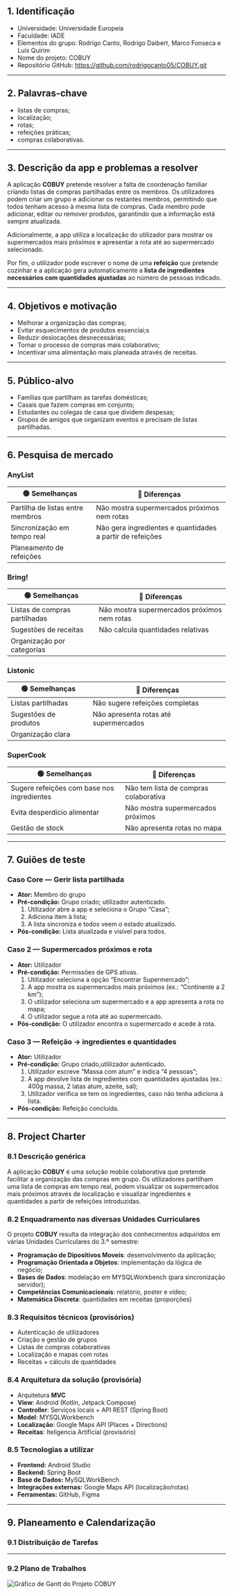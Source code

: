 ## 1. Identificação
- Universidade: Universidade Europeia  
- Faculdade: IADE  
- Elementos do grupo: Rodrigo Canto, Rodrigo Daibert, Marco Fonseca e Luís Quirim   
- Nome do projeto: COBUY  
- Repositório GitHub: https://github.com/rodrigocanto05/COBUY.git 

---

## 2. Palavras-chave
- listas de compras;  
- localização;  
- rotas;  
- refeições práticas;  
- compras colaborativas.

---

## 3. Descrição da app e problemas a resolver
A aplicação **COBUY** pretende resolver a falta de coordenação familiar criando listas de compras partilhadas entre os membros. Os utilizadores podem criar um grupo e adicionar os restantes membros, permitindo que todos tenham acesso à mesma lista de compras. Cada membro pode adicionar, editar ou remover produtos, garantindo que a informação está sempre atualizada.  

Adicionalmente, a app utiliza a localização do utilizador para mostrar os supermercados mais próximos e apresentar a rota até ao supermercado selecionado.  

Por fim, o utilizador pode escrever o nome de uma **refeição** que pretende cozinhar e a aplicação gera automaticamente a **lista de ingredientes necessários com quantidades ajustadas** ao número de pessoas indicado.

---

## 4. Objetivos e motivação
- Melhorar a organização das compras;
- Evitar esquecimentos de produtos essenciai;s  
- Reduzir deslocações desnecessárias; 
- Tornar o processo de compras mais colaborativo;
- Incentivar uma alimentação mais planeada através de receitas.

---

## 5. Público-alvo
- Famílias que partilham as tarefas domésticas;  
- Casais que fazem compras em conjunto;  
- Estudantes ou colegas de casa que dividem despesas;  
- Grupos de amigos que organizam eventos e precisam de listas partilhadas.  

---

## 6. Pesquisa de mercado

### AnyList
| 🟢 Semelhanças | 🔴 Diferenças |
|---|---|
| Partilha de listas entre membros | Não mostra supermercados próximos nem rotas |
| Sincronização em tempo real | Não gera ingredientes e quantidades a partir de refeições |
| Planeamento de refeições | 

### Bring!
| 🟢 Semelhanças | 🔴 Diferenças |
|---|---|
| Listas de compras partilhadas | Não mostra supermercados próximos nem rotas |
| Sugestões de receitas | Não calcula quantidades relativas |
| Organização por categorias | 

### Listonic
| 🟢 Semelhanças | 🔴 Diferenças |
|---|---|
| Listas partilhadas | Não sugere refeições completas |
| Sugestões de produtos | Não apresenta rotas até supermercados |
| Organização clara | 

### SuperCook
| 🟢 Semelhanças | 🔴 Diferenças |
|---|---|
| Sugere refeições com base nos ingredientes | Não tem lista de compras colaborativa |
| Evita desperdício alimentar | Não mostra supermercados próximos |
| Gestão de stock | Não apresenta rotas no mapa |

---

## 7. Guiões de teste

### Caso Core — Gerir lista partilhada
- **Ator:** Membro do grupo  
- **Pré-condição:** Grupo criado; utilizador autenticado.  
  1. Utilizador abre a app e seleciona o Grupo “Casa”;  
  2. Adiciona item à lista;  
  3. A lista sincroniza e todos veem o estado atualizado.  
- **Pós-condição:** Lista atualizada e visível para todos.  

### Caso 2 — Supermercados próximos e rota
- **Ator:** Utilizador  
- **Pré-condição:** Permissões de GPS ativas.  
  1. Utilizador seleciona a opção “Encontrar Supermercado”;  
  2. A app mostra os supermercados mais próximos (ex.: “Continente a 2 km”);  
  3. O utilizador seleciona um supermercado e a app apresenta a rota no mapa;  
  4. O utilizador segue a rota até ao supermercado.  
- **Pós-condição:** O utilizador encontra o supermercado e acede à rota.  

### Caso 3 — Refeição → ingredientes e quantidades
- **Ator:** Utilizador  
- **Pré-condição:** Grupo criado,utlilizador autenticado.  
  1. Utilizador escreve “Massa com atum” e indica “4 pessoas”;  
  2. A app devolve lista de ingredientes com quantidades ajustadas (ex.: 400g massa, 2 latas atum, azeite, sal);  
  3. Utilizador verifica se tem os ingredientes, caso não tenha adiciona á lista.  
- **Pós-condição:** Refeição concluída.  

---

## 8. Project Charter

### 8.1 Descrição genérica
A aplicação **COBUY** é uma solução mobile colaborativa que pretende facilitar a organização das compras em grupo. Os utilizadores partilham uma lista de compras em tempo real, podem visualizar os supermercados mais próximos através de localização e visualizar ingredientes e quantidades a partir de refeições introduzidas.  

### 8.2 Enquadramento nas diversas Unidades Curriculares
O projeto **COBUY** resulta da integração dos conhecimentos adquiridos em várias Unidades Curriculares do 3.º semestre:

- **Programação de Dipositivos Moveis**: desenvolvimento da aplicação;
- **Programação Orientada a Objetos**: implementação da lógica de negócio;
- **Bases de Dados**: modelação em MYSQLWorkbench (para sincronização servidor);  
- **Competências Comunicacionais**: relatório, poster e vídeo; 
- **Matemática Discreta**: quantidades em receitas (proporções)  

### 8.3 Requisitos técnicos (provisórios)
- Autenticação de utilizadores  
- Criação e gestão de grupos  
- Listas de compras colaborativas  
- Localização e mapas com rotas  
- Receitas + cálculo de quantidades  

### 8.4 Arquitetura da solução (provisória)
- Arquitetura **MVC**  
- **View**: Android (Kotlin, Jetpack Compose)  
- **Controller**: Serviços locais + API REST (Spring Boot)  
- **Model**: MYSQLWorkbench  
- **Localização**: Google Maps API (Places + Directions)  
- **Receitas**: Iteligencia Artificial (provisório)

### 8.5 Tecnologias a utilizar 
- **Frontend:** Android Studio
- **Backend:** Spring Boot  
- **Base de Dados:** MySQLWorkBench  
- **Integrações externas:** Google Maps API (localização/rotas)  
- **Ferramentas:** GitHub, Figma

---

## 9. Planeamento e Calendarização

### 9.1 Distribuição de Tarefas

---

### 9.2 Plano de Trabalhos
![Gráfico de Gantt do Projeto COBUY](https://github.com/user-attachments/assets/325e8b1b-d552-4638-b5c6-dc74c1d6d615)
